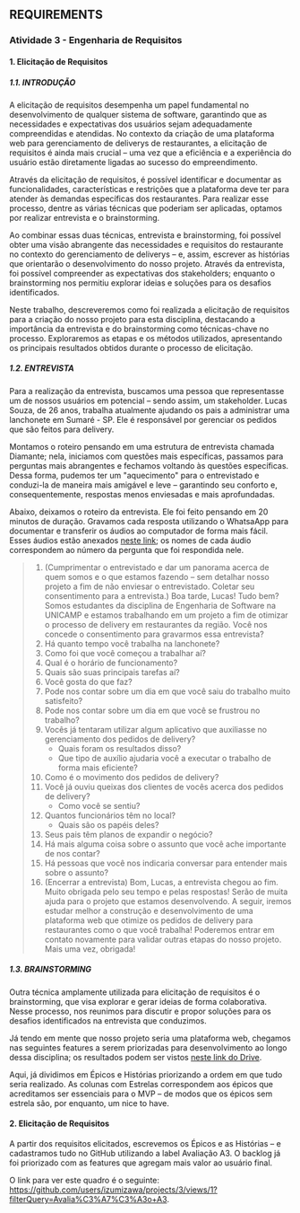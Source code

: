 ## REQUIREMENTS
### Atividade 3 - Engenharia de Requisitos

#### 1. Elicitação de Requisitos
##### 1.1. INTRODUÇÃO

A elicitação de requisitos desempenha um papel fundamental no desenvolvimento de
qualquer sistema de software, garantindo que as necessidades e expectativas dos
usuários sejam adequadamente compreendidas e atendidas. No contexto da criação de uma
plataforma web para gerenciamento de deliverys de restaurantes, a elicitação de
requisitos é ainda mais crucial – uma vez que a eficiência e a experiência do usuário
estão diretamente ligadas ao sucesso do empreendimento.

Através da elicitação de requisitos, é possível identificar e documentar as
funcionalidades, características e restrições que a plataforma deve ter para atender
às demandas específicas dos restaurantes. Para realizar esse processo, dentre as
várias técnicas que poderiam ser aplicadas, optamos por realizar entrevista e o
brainstorming.

Ao combinar essas duas técnicas, entrevista e brainstorming, foi possível obter uma
visão abrangente das necessidades e requisitos do restaurante no contexto do
gerenciamento de deliverys – e, assim, escrever as histórias que orientarão o
desenvolvimento do nosso projeto. Através da entrevista, foi possível compreender
as expectativas dos stakeholders; enquanto o brainstorming nos permitiu explorar
ideias e soluções para os desafios identificados.

Neste trabalho, descreveremos como foi realizada a elicitação de requisitos para a
criação do nosso projeto para esta disciplina, destacando a importância da entrevista
e do brainstorming como técnicas-chave no processo. Exploraremos as etapas e os
métodos utilizados, apresentando os principais resultados obtidos durante o processo
de elicitação.

##### 1.2. ENTREVISTA

Para a realização da entrevista, buscamos uma pessoa que representasse um de nossos
usuários em potencial – sendo assim, um stakeholder. Lucas Souza, de 26 anos,
trabalha atualmente ajudando os pais a administrar uma lanchonete em Sumaré - SP.
Ele é responsável por gerenciar os pedidos que são feitos para delivery.

Montamos o roteiro pensando em uma estrutura de entrevista chamada Diamante; nela,
iniciamos com questões mais específicas, passamos para perguntas mais abrangentes e
fechamos voltando às questões específicas. Dessa forma, pudemos ter um "aquecimento"
para o entrevistado e conduzi-la de maneira mais amigável e leve – garantindo seu
conforto e, consequentemente, respostas menos enviesadas e mais aprofundadas. 

Abaixo, deixamos o roteiro da entrevista. Ele foi feito pensando em 20 minutos de
duração. Gravamos cada resposta utilizando o WhatsaApp para documentar e transferir
os áudios ao computador de forma mais fácil. Esses áudios estão anexados
[neste link](https://drive.google.com/drive/folders/1Up6VE7UPdli6dK_Igqpb6tbwx4GXAYNP?usp=sharing);
os nomes de cada áudio correspondem ao número da pergunta que foi respondida nele.

> 1. (Cumprimentar o entrevistado e dar um panorama acerca de quem somos e o que
> estamos fazendo – sem detalhar nosso projeto a fim de não enviesar o entrevistado.
> Coletar seu consentimento para a entrevista.) 
> Boa tarde, Lucas! Tudo bem? Somos estudantes da disciplina de Engenharia de
> Software na UNICAMP e estamos trabalhando em um projeto a fim de otimizar o
> processo de delivery em restaurantes da região. Você nos concede o consentimento
> para gravarmos essa entrevista?
> 2. Há quanto tempo você trabalha na lanchonete?
> 3. Como foi que você começou a trabalhar aí?
> 4. Qual é o horário de funcionamento?
> 5. Quais são suas principais tarefas aí?
> 6. Você gosta do que faz?
> 7. Pode nos contar sobre um dia em que você saiu do trabalho muito satisfeito?
> 8. Pode nos contar sobre um dia em que você se frustrou no trabalho?
> 9. Vocês já tentaram utilizar algum aplicativo que auxiliasse no gerenciamento 
> dos pedidos de delivery?
>     - Quais foram os resultados disso?
>     - Que tipo de auxílio ajudaria você a executar o trabalho de forma mais
>     eficiente?
> 10. Como é o movimento dos pedidos de delivery?
> 11. Você já ouviu queixas dos clientes de vocês acerca dos pedidos de delivery?
>     - Como você se sentiu?
> 12. Quantos funcionários têm no local?
>     - Quais são os papéis deles?
> 13. Seus pais têm planos de expandir o negócio?
> 14. Há mais alguma coisa sobre o assunto que você ache importante de nos contar?
> 15. Há pessoas que você nos indicaria conversar para entender mais sobre o
> assunto?
> 16. (Encerrar a entrevista) Bom, Lucas, a entrevista chegou ao fim. Muito obrigada
> pelo seu tempo e pelas respostas! Serão de muita ajuda para o projeto que estamos
> desenvolvendo. A seguir, iremos estudar melhor a construção e desenvolvimento de
> uma plataforma web que otimize os pedidos de delivery para restaurantes como o que
> você trabalha! Poderemos entrar em contato novamente para validar outras etapas do
> nosso projeto. Mais uma vez, obrigada!


##### 1.3. BRAINSTORMING

Outra técnica amplamente utilizada para elicitação de requisitos é o brainstorming,
que visa explorar e gerar ideias de forma colaborativa. Nesse processo, nos reunimos
para discutir e propor soluções para os desafios identificados na entrevista que
conduzimos.

Já tendo em mente que nosso projeto seria uma plataforma web, chegamos nas seguintes
features a serem priorizadas para desenvolvimento ao longo dessa disciplina; os
resultados podem ser vistos
[neste link do Drive](https://drive.google.com/drive/folders/14oCYJCgcdoikR4Xm6Z-1FejwcrpE0jCr?usp=sharing).

Aqui, já dividimos em Épicos e Histórias priorizando a ordem em que tudo seria
realizado. As colunas com Estrelas correspondem aos épicos que acreditamos ser
essenciais para o MVP – de modos que os épicos sem estrela são, por enquanto, um
nice to have.

#### 2. Elicitação de Requisitos

A partir dos requisitos elicitados, escrevemos os Épicos e as Histórias – e
cadastramos tudo no GitHub utilizando a label Avaliação A3. O backlog já foi
priorizado com as features que agregam mais valor ao usuário final.

O link para ver este quadro é o seguinte:
https://github.com/users/izumizawa/projects/3/views/1?filterQuery=Avalia%C3%A7%C3%A3o+A3.

